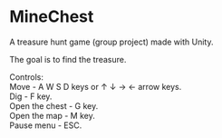 # MineChest
A treasure hunt game (group project) made with Unity. <br/>

The goal is to find the treasure. <br/>

Controls:  <br/>
Move - A W S D keys or ↑ ↓ → ← arrow keys. <br/>
Dig - F key. <br/>
Open the chest - G key. <br/>
Open the map - M key. <br/>
Pause menu - ESC. 
